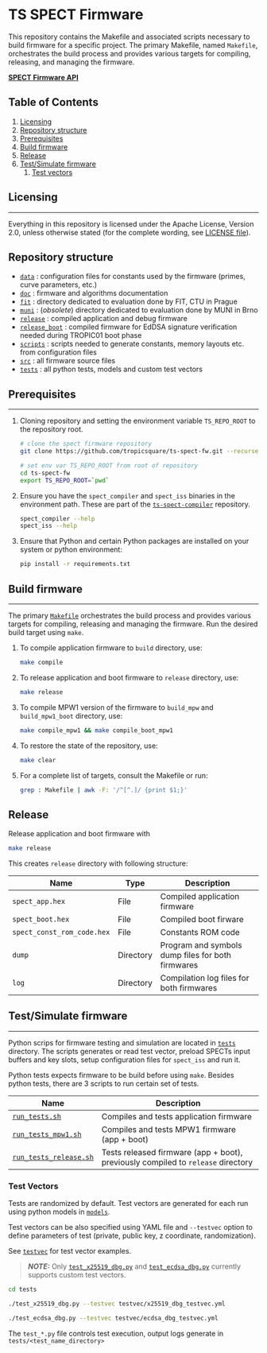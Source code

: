 # TS SPECT Firmware

This repository contains the Makefile and associated scripts necessary to build firmware for a specific project. The primary Makefile, named `Makefile`, orchestrates the build process and provides various targets for compiling, releasing, and managing the firmware.

[**SPECT Firmware API**](doc/spect_fw_api/pdf/spect_fw_api.pdf)

## Table of Contents

1. [Licensing](#license)
2. [Repository structure](#repostruct)
3. [Prerequisites](#prereq)
4. [Build firmware](#fwbuild)
5. [Release](#release)
6. [Test/Simulate firmware](#fwtestsim)
   1. [Test vectors](#testvec)


## Licensing <a name="license"></a>
---
Everything in this repository is licensed under the Apache License, Version 2.0, unless otherwise stated (for the complete wording, see [LICENSE file](LICENSE)).

## Repository structure <a name="repostruct"></a>

- [`data`](data/) : configuration files for constants used by the firmware (primes, curve parameters, etc.)
- [`doc`](doc/) : firmware and algorithms documentation
- [`fit`](fit/) : directory dedicated to evaluation done by FIT, CTU in Prague
- [`muni`](muni/) : (_obsolete_) directory dedicated to evaluation done by MUNI in Brno
- [`release`](release/) : compiled application and debug firmware
- [`release_boot`](release_boot/) : compiled firmware for EdDSA signature verification needed during TROPIC01 boot phase
- [`scripts`](scripts/) : scripts needed to generate constants, memory layouts etc. from configuration files
- [`src`](src/) : all firmware source files
- [`tests`](tests/) : all python tests, models and custom test vectors

## Prerequisites <a name="prereq"></a>
---
1. Cloning repository and setting the environment variable `TS_REPO_ROOT` to the repository root.

   ```bash
   # clone the spect firmware repository 
   git clone https://github.com/tropicsquare/ts-spect-fw.git --recurse-submodules

   # set env var TS_REPO_ROOT from root of repository
   cd ts-spect-fw
   export TS_REPO_ROOT=`pwd`
   ```

2. Ensure you have the `spect_compiler` and `spect_iss` binaries in the environment path. These are part
of the [`ts-spect-compiler`](https://github.com/tropicsquare/ts-spect-compiler)
repository.

   ```bash
   spect_compiler --help
   spect_iss --help
   ```

3. Ensure that Python and certain Python packages are installed on your system or python environment:
   ```bash
   pip install -r requirements.txt
   ```

## Build firmware <a name="fwbuild"></a>
---
The primary [`Makefile`](Makefile) orchestrates the build process and provides
various targets for compiling, releasing and managing the firmware. Run the desired build target using `make`.


1. To compile application firmware to `build` directory, use:

   ```bash
   make compile
   ```

2. To release application and boot firmware to `release` directory, use:

   ```bash
   make release
   ```

3. To compile MPW1 version of the firmware to `build_mpw` and `build_mpw1_boot` directory, use:

   ```bash
   make compile_mpw1 && make compile_boot_mpw1
   ```

2. To restore the state of the repository, use:

   ```bash
   make clear
   ```

5. For a complete list of targets, consult the Makefile or run:
   ```bash
   grep : Makefile | awk -F: '/^[^.]/ {print $1;}'
   ```

## Release <a name="release"></a>

Release application and boot firmware with

```bash
make release
```

This creates `release` directory with following structure:

| Name | Type | Description |
| - | - | - |
| `spect_app.hex` | File | Compiled application firmware |
| `spect_boot.hex` | File | Compiled boot firware |
| `spect_const_rom_code.hex` | File | Constants ROM code |
| `dump` | Directory |  Program and symbols dump files for both firmwares |
| `log` | Directory | Compilation log files for both firmwares |

## Test/Simulate firmware <a name="fwtestsim"></a>
---
Python scrips for firmware testing and simulation are located in [`tests`](tests) directory. The scripts generates or read test vector, preload SPECTs input buffers and key slots, setup configuration files for `spect_iss` and run it.

Python tests expects firmware to be build before using `make`. Besides python tests, there are 3 scripts to run certain set of tests.

| Name | Description |
| - | - |
| [`run_tests.sh`](tests/run_tests.sh) | Compiles and tests application firmware |
| [`run_tests_mpw1.sh`](tests/run_tests_mpw1.sh) | Compiles and tests MPW1 firmware (app + boot) |
| [`run_tests_release.sh`](tests/run_tests_release.sh) | Tests released firmware (app + boot), previously compiled to `release` directory |

### Test Vectors <a name="testvec"></a>

Tests are randomized by default. Test vectors are generated for each run using python models in [`models`](tests/models).

Test vectors can be also specified using YAML file and `--testvec` option to define parameters of test (private, public key, z coordinate, randomization). 

See [`testvec`](tests/testvec) for test vector examples.

> **_NOTE:_** Only [`test_x25519_dbg.py`](tests/test_x25519_dbg.py) and [`test_ecdsa_dbg.py`](tests/test_ecdsa_dbg.py) currently supports custom test vectors.


   ```bash
   cd tests
   ```
   
   ```bash
   ./test_x25519_dbg.py --testvec testvec/x25519_dbg_testvec.yml
   ```

   ```bash
   ./test_ecdsa_dbg.py --testvec testvec/ecdsa_dbg_testvec.yml
   ```

   The `test_*.py` file controls test execution, output logs generate in `tests/<test_name_directory>`
